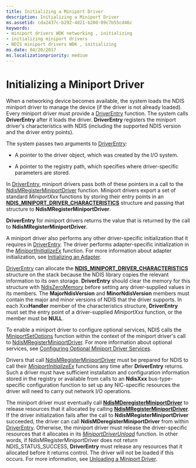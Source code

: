 ```yaml
---
title: Initializing a Miniport Driver
description: Initializing a Miniport Driver
ms.assetid: cda2437c-b292-4d21-b200-89c7b55cd46c
keywords:
- miniport drivers WDK networking , initializing
- initializing miniport drivers
- NDIS miniport drivers WDK , initializing
ms.date: 04/20/2017
ms.localizationpriority: medium
---
```


# Initializing a Miniport Driver



When a networking device becomes available, the system loads the NDIS miniport driver to manage the device (if the driver is not already loaded). Every miniport driver must provide a [DriverEntry](https://docs.microsoft.com/windows-hardware/drivers/ddi/content/wdm/nc-wdm-driver_initialize) function. The system calls **DriverEntry** after it loads the driver. **DriverEntry** registers the miniport driver's characteristics with NDIS (including the supported NDIS version and the driver entry points).

The system passes two arguments to [DriverEntry](https://docs.microsoft.com/windows-hardware/drivers/ddi/content/wdm/nc-wdm-driver_initialize):

-   A pointer to the driver object, which was created by the I/O system.

-   A pointer to the registry path, which specifies where driver-specific parameters are stored.

In [DriverEntry](https://docs.microsoft.com/windows-hardware/drivers/ddi/content/wdm/nc-wdm-driver_initialize), miniport drivers pass both of these pointers in a call to the [NdisMRegisterMiniportDriver](https://docs.microsoft.com/windows-hardware/drivers/ddi/content/ndis/nf-ndis-ndismregisterminiportdriver) function. Miniport drivers export a set of standard *MiniportXxx* functions by storing their entry points in an [**NDIS\_MINIPORT\_DRIVER\_CHARACTERISTICS**](https://docs.microsoft.com/windows-hardware/drivers/ddi/content/ndis/ns-ndis-_ndis_miniport_driver_characteristics) structure and passing that structure to **NdisMRegisterMiniportDriver**. 

**DriverEntry** for miniport drivers returns the value that is returned by the call to **NdisMRegisterMiniportDriver**.

A miniport driver also performs any other driver-specific initialization that it requires in [DriverEntry](https://docs.microsoft.com/windows-hardware/drivers/ddi/content/wdm/nc-wdm-driver_initialize). The driver performs adapter-specific initialization in the [*MiniportInitializeEx*](https://docs.microsoft.com/windows-hardware/drivers/ddi/content/ndis/nc-ndis-miniport_initialize) function. For more information about adapter initialization, see [Initializing an Adapter](initializing-a-miniport-adapter.md).

[DriverEntry](https://docs.microsoft.com/windows-hardware/drivers/ddi/content/wdm/nc-wdm-driver_initialize) can allocate the [**NDIS\_MINIPORT\_DRIVER\_CHARACTERISTICS**](https://docs.microsoft.com/windows-hardware/drivers/ddi/content/ndis/ns-ndis-_ndis_miniport_driver_characteristics) structure on the stack because the NDIS library copies the relevant information to its own storage. **DriverEntry** should clear the memory for this structure with [NdisZeroMemory](https://docs.microsoft.com/windows-hardware/drivers/ddi/content/ndis/nf-ndis-ndiszeromemory) before setting any driver-supplied values in its members. The **MajorNdisVersion** and **MinorNdisVersion** members must contain the major and minor versions of NDIS that the driver supports. In each Xxx**Handler** member of the characteristics structure, **DriverEntry** must set the entry point of a driver-supplied *MiniportXxx* function, or the member must be **NULL**.

To enable a miniport driver to configure optional services, NDIS calls the [MiniportSetOptions](https://docs.microsoft.com/windows-hardware/drivers/ddi/content/ndis/nc-ndis-set_options) function within the context of the miniport driver's call to [NdisMRegisterMiniportDriver](https://docs.microsoft.com/windows-hardware/drivers/ddi/content/ndis/nf-ndis-ndismregisterminiportdriver). For more information about optional services, see [Configuring Optional Miniport Driver Services](configuring-optional-miniport-driver-services.md).

Drivers that call [NdisMRegisterMiniportDriver](https://docs.microsoft.com/windows-hardware/drivers/ddi/content/ndis/nf-ndis-ndismregisterminiportdriver) must be prepared for NDIS to call their [*MiniportInitializeEx*](https://docs.microsoft.com/windows-hardware/drivers/ddi/content/ndis/nc-ndis-miniport_initialize) functions any time after **DriverEntry** returns. Such a driver must have sufficient installation and configuration information stored in the registry or available from calls to an **NdisXxx** bus-type-specific configuration function to set up any NIC-specific resources the driver will need to carry out network I/O operations.

The miniport driver must eventually call [**NdisMDeregisterMiniportDriver**](https://docs.microsoft.com/windows-hardware/drivers/ddi/content/ndis/nf-ndis-ndismderegisterminiportdriver) to release resources that it allocated by calling [**NdisMRegisterMiniportDriver**](https://docs.microsoft.com/windows-hardware/drivers/ddi/content/ndis/nf-ndis-ndismregisterminiportdriver). If the driver initialization fails after the call to **NdisMRegisterMiniportDriver** succeeded, the driver can call **NdisMDeregisterMiniportDriver** from within [DriverEntry](https://docs.microsoft.com/windows-hardware/drivers/ddi/content/wdm/nc-wdm-driver_initialize). Otherwise, the miniport driver must release the driver-specific resources that it allocates in its [*MiniportDriverUnload*](https://docs.microsoft.com/windows-hardware/drivers/ddi/content/ndis/nc-ndis-miniport_unload) function. In other words, if NdisMRegisterMiniportDriver does not return NDIS_STATUS_SUCCESS, **DriverEntry** must release any resources that it allocated before it returns control. The driver will not be loaded if this occurs. For more information, see [Unloading a Miniport Driver](unloading-a-miniport-driver.md).

 

 





